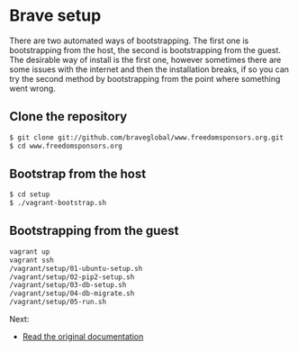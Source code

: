 # Brave setup

There are two automated ways of bootstrapping. The first one is bootstrapping
from the host, the second is bootstrapping from the guest. The desirable way of
install is the first one, however sometimes there are some issues with the
internet and then the installation breaks, if so you can try the second method
by bootstrapping from the point where something went wrong.

## Clone the repository

  ```bash
  $ git clone git://github.com/braveglobal/www.freedomsponsors.org.git
  $ cd www.freedomsponsors.org
  ```

## Bootstrap from the host

  ```bash
  $ cd setup
  $ ./vagrant-bootstrap.sh
  ```

## Bootstrapping from the guest

  ```bash
  vagrant up
  vagrant ssh
  /vagrant/setup/01-ubuntu-setup.sh
  /vagrant/setup/02-pip2-setup.sh
  /vagrant/setup/03-db-setup.sh
  /vagrant/setup/04-db-migrate.sh
  /vagrant/setup/05-run.sh
  ```

Next:
* [Read the original documentation](https://github.com/freedomsponsors/www.freedomsponsors.org/blob/master/doc)

